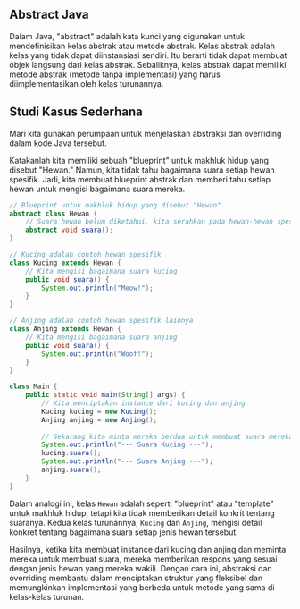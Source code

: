 ## Abstract Java

Dalam Java, "abstract" adalah kata kunci yang digunakan untuk mendefinisikan kelas abstrak atau metode abstrak. Kelas abstrak adalah kelas yang tidak dapat diinstansiasi sendiri. Itu berarti tidak dapat membuat objek langsung dari kelas abstrak. Sebaliknya, kelas abstrak dapat memiliki metode abstrak (metode tanpa implementasi) yang harus diimplementasikan oleh kelas turunannya.

## Studi Kasus Sederhana

Mari kita gunakan perumpaan untuk menjelaskan abstraksi dan overriding dalam kode Java tersebut.

Katakanlah kita memiliki sebuah "blueprint" untuk makhluk hidup yang disebut "Hewan." Namun, kita tidak tahu bagaimana suara setiap hewan spesifik. Jadi, kita membuat blueprint abstrak dan memberi tahu setiap hewan untuk mengisi bagaimana suara mereka.

```java
// Blueprint untuk makhluk hidup yang disebut "Hewan"
abstract class Hewan {
    // Suara hewan belum diketahui, kita serahkan pada hewan-hewan spesifik
    abstract void suara();
}

// Kucing adalah contoh hewan spesifik
class Kucing extends Hewan {
    // Kita mengisi bagaimana suara kucing
    public void suara() {
        System.out.println("Meow!");
    }
}

// Anjing adalah contoh hewan spesifik lainnya
class Anjing extends Hewan {
    // Kita mengisi bagaimana suara anjing
    public void suara() {
        System.out.println("Woof!");
    }
}

class Main {
    public static void main(String[] args) {
        // Kita menciptakan instance dari kucing dan anjing
        Kucing kucing = new Kucing();
        Anjing anjing = new Anjing();
        
        // Sekarang kita minta mereka berdua untuk membuat suara mereka
        System.out.println("--- Suara Kucing ---");
        kucing.suara();
        System.out.println("--- Suara Anjing ---");
        anjing.suara();
    }
}
```

Dalam analogi ini, kelas `Hewan` adalah seperti "blueprint" atau "template" untuk makhluk hidup, tetapi kita tidak memberikan detail konkrit tentang suaranya. Kedua kelas turunannya, `Kucing` dan `Anjing`, mengisi detail konkret tentang bagaimana suara setiap jenis hewan tersebut.

Hasilnya, ketika kita membuat instance dari kucing dan anjing dan meminta mereka untuk membuat suara, mereka memberikan respons yang sesuai dengan jenis hewan yang mereka wakili. Dengan cara ini, abstraksi dan overriding membantu dalam menciptakan struktur yang fleksibel dan memungkinkan implementasi yang berbeda untuk metode yang sama di kelas-kelas turunan.
